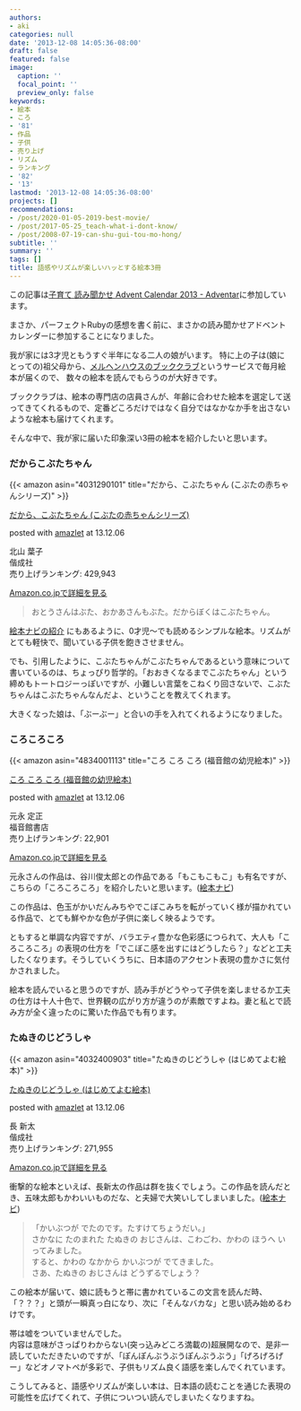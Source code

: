```yaml
---
authors:
- aki
categories: null
date: '2013-12-08 14:05:36-08:00'
draft: false
featured: false
image:
  caption: ''
  focal_point: ''
  preview_only: false
keywords:
- 絵本
- ころ
- '81'
- 作品
- 子供
- 売り上げ
- リズム
- ランキング
- '82'
- '13'
lastmod: '2013-12-08 14:05:36-08:00'
projects: []
recommendations:
- /post/2020-01-05-2019-best-movie/
- /post/2017-05-25_teach-what-i-dont-know/
- /post/2008-07-19-can-shu-gui-tou-mo-hong/
subtitle: ''
summary: ''
tags: []
title: 語感やリズムが楽しいハッとする絵本3冊
---
```


この記事は[子育て 読み聞かせ Advent Calendar 2013 - Adventar](http://www.adventar.org/calendars/165)に参加しています。

まさか、パーフェクトRubyの感想を書く前に、まさかの読み聞かせアドベントカレンダーに参加することになりました。

我が家には3才児ともうすぐ半年になる二人の娘がいます。 特に上の子は(娘にとっての)祖父母から、[メルヘンハウスのブッククラブ](http://www.meruhenhouse.co.jp/bookclub/index.html)というサービスで毎月絵本が届くので、 数々の絵本を読んでもらうのが大好きです。

ブッククラブは、絵本の専門店の店員さんが、年齢に合わせた絵本を選定して送ってきてくれるもので、定番どころだけではなく自分ではなかなか手を出さないような絵本も届けてくれます。

そんな中で、我が家に届いた印象深い3冊の絵本を紹介したいと思います。

### だからこぶたちゃん

  

{{< amazon asin="4031290101" title="だから、こぶたちゃん (こぶたの赤ちゃんシリーズ)" >}}

  

[だから、こぶたちゃん (こぶたの赤ちゃんシリーズ)](http://www.amazon.co.jp/exec/obidos/ASIN/4031290101/ref=nosim/)

posted with [amazlet](http://www.amazlet.com/ "amazlet") at 13.12.06

北山 葉子  
偕成社  
売り上げランキング: 429,943

  

[Amazon.co.jpで詳細を見る](http://www.amazon.co.jp/exec/obidos/ASIN/4031290101/ref=nosim/)

> おとうさんはぶた、おかあさんもぶた。だからぼくはこぶたちゃん。

[絵本ナビの紹介](//www.ehonnavi.net/ehon/3837/%E3%81%A0%E3%81%8B%E3%82%89%E3%81%93%E3%81%B6%E3%81%9F%E3%81%A1%E3%82%83%E3%82%93/) にもあるように、0才児〜でも読めるシンプルな絵本。リズムがとても軽快で、聞いている子供を飽きさせません。

でも、引用したように、こぶたちゃんがこぶたちゃんであるという意味について書いているのは、ちょっぴり哲学的。「おおきくなるまでこぶたちゃん」という締めもトートロジーっぽいですが、小難しい言葉をこねくり回さないで、こぶたちゃんはこぶたちゃんなんだよ、ということを教えてくれます。

大きくなった娘は、「ぶーぶー」と合いの手を入れてくれるようになりました。

### ころころころ

  

{{< amazon asin="4834001113" title="ころ ころ ころ (福音館の幼児絵本)" >}}

  

[ころ ころ ころ (福音館の幼児絵本)](http://www.amazon.co.jp/exec/obidos/ASIN/4834001113/ref=nosim/)

posted with [amazlet](http://www.amazlet.com/ "amazlet") at 13.12.06

元永 定正  
福音館書店  
売り上げランキング: 22,901

  

[Amazon.co.jpで詳細を見る](http://www.amazon.co.jp/exec/obidos/ASIN/4834001113/ref=nosim/)

元永さんの作品は、谷川俊太郎との作品である「もこもこもこ」も有名ですが、こちらの「ころころころ」を紹介したいと思います。([絵本ナビ](http://www.ehonnavi.net/ehon/1730/%E3%81%93%E3%82%8D%E3%81%93%E3%82%8D%E3%81%93%E3%82%8D/))

この作品は、色玉がかいだんみちやでこぼこみちを転がっていく様が描かれている作品で、とても鮮やかな色が子供に楽しく映るようです。

ともすると単調な内容ですが、バラエティ豊かな色彩感につられて、大人も「ころころころ」の表現の仕方を「でこぼこ感を出すにはどうしたら？」などと工夫したくなります。そうしていくうちに、日本語のアクセント表現の豊かさに気付かされました。

絵本を読んでいると思うのですが、読み手がどうやって子供を楽しませるか工夫の仕方は十人十色で、世界観の広がり方が違うのが素敵ですよね。妻と私とで読み方が全く違ったのに驚いた作品でも有ります。

### たぬきのじどうしゃ

  

{{< amazon asin="4032400903" title="たぬきのじどうしゃ (はじめてよむ絵本)" >}}

  

[たぬきのじどうしゃ (はじめてよむ絵本)](http://www.amazon.co.jp/exec/obidos/ASIN/4032400903/ref=nosim/)

posted with [amazlet](http://www.amazlet.com/ "amazlet") at 13.12.06

長 新太  
偕成社  
売り上げランキング: 271,955

  

[Amazon.co.jpで詳細を見る](http://www.amazon.co.jp/exec/obidos/ASIN/4032400903/ref=nosim/)

衝撃的な絵本といえば、長新太の作品は群を抜くでしょう。この作品を読んだとき、五味太郎もかわいいものだな、と夫婦で大笑いしてしまいました。([絵本ナビ](http://www.ehonnavi.net/ehon/2120/%E3%81%9F%E3%81%AC%E3%81%8D%E3%81%AE%E3%81%98%E3%81%A9%E3%81%86%E3%81%97%E3%82%83/))

> 「かいぶつが でたのです。たすけてちょうだい。」  
> さかなに たのまれた たぬきの おじさんは、こわごわ、かわの ほうへ いってみました。  
> すると、かわの なかから かいぶつが でてきました。  
> さあ、たぬきの おじさんは どうずるでしょう？

この絵本が届いて、娘に読もうと帯に書かれているこの文言を読んだ時、「？？？」と頭が一瞬真っ白になり、次に「そんなバカな」と思い読み始めるわけです。

帯は嘘をついていませんでした。  
内容は意味がさっぱりわからない(突っ込みどころ満載の)超展開なので、是非一読していただきたいのですが、「ぽんぽんぶうぶうぽんぶうぶう」「げろげろげー」などオノマトペが多彩で、子供もリズム良く語感を楽しんでくれています。

こうしてみると、語感やリズムが楽しい本は、日本語の読むことを通じた表現の可能性を広げてくれて、子供についつい読んでしまいたくなりますね。